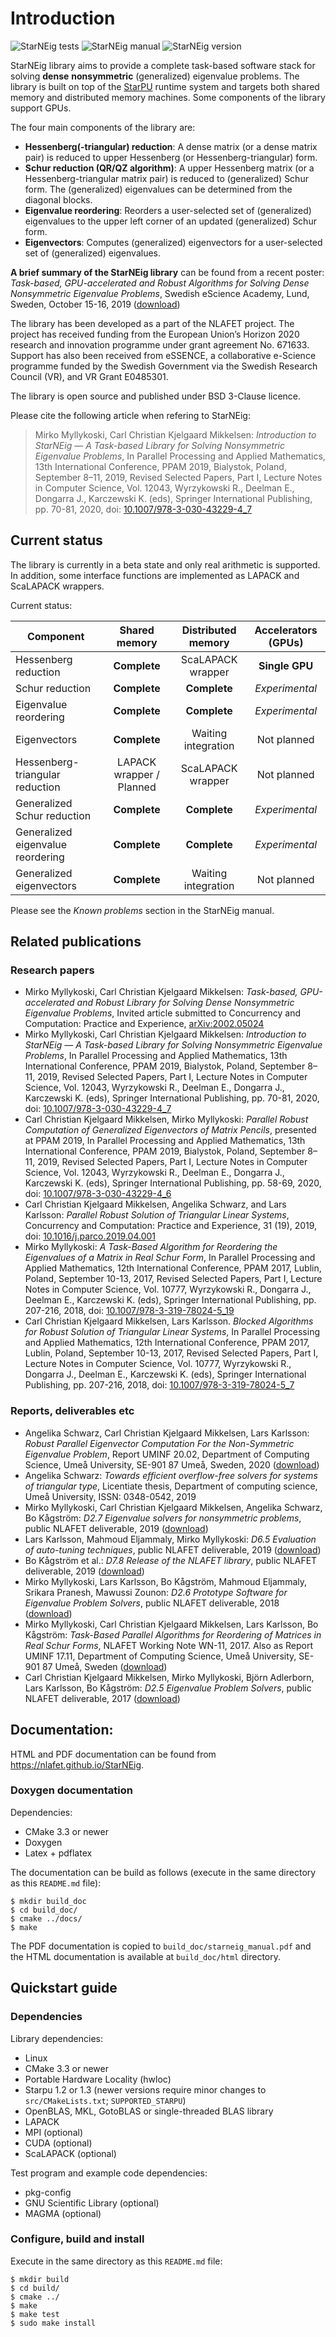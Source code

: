# Introduction

![StarNEig tests](https://github.com/NLAFET/StarNEig/workflows/StarNEig%20tests/badge.svg) ![StarNEig manual](https://github.com/NLAFET/StarNEig/workflows/StarNEig%20manual/badge.svg) ![StarNEig version](https://github.com/NLAFET/StarNEig/workflows/StarNEig%20version/badge.svg)

StarNEig library aims to provide a complete task-based software stack for
solving **dense** **nonsymmetric** (generalized) eigenvalue problems. The
library is built on top of the [StarPU](http://starpu.gforge.inria.fr/)
runtime system and targets both shared memory and distributed memory machines.
Some components of the library support GPUs.

The four main components of the library are:

 - **Hessenberg(-triangular) reduction**: A dense matrix (or a dense matrix
   pair) is reduced to upper Hessenberg (or Hessenberg-triangular) form.
 - **Schur reduction (QR/QZ algorithm)**: A upper Hessenberg matrix (or a
   Hessenberg-triangular matrix pair) is reduced to (generalized) Schur form.
   The (generalized) eigenvalues can be determined from the diagonal blocks.
 - **Eigenvalue reordering**: Reorders a user-selected set of (generalized)
   eigenvalues to the upper left corner of an updated (generalized) Schur form.
 - **Eigenvectors**: Computes (generalized) eigenvectors for a user-selected
   set of (generalized) eigenvalues.

**A brief summary of the StarNEig library** can be found from a recent poster:
*Task-based, GPU-accelerated and Robust Algorithms for Solving Dense
Nonsymmetric Eigenvalue Problems*, Swedish eScience Academy, Lund, Sweden,
October 15-16, 2019
([download](http://www.nlafet.eu/starneig/escience_poster.pdf))

The library has been developed as a part of the NLAFET project. The project has
received funding from the European Union’s Horizon 2020 research and innovation
programme under grant agreement No. 671633. Support has also been received
from eSSENCE, a collaborative e-Science programme funded by the Swedish
Government via the Swedish Research Council (VR), and VR Grant E0485301.

The library is open source and published under BSD 3-Clause licence.

Please cite the following article when refering to StarNEig:
> Mirko Myllykoski, Carl Christian Kjelgaard Mikkelsen: *Introduction to StarNEig — A Task-based Library for Solving Nonsymmetric Eigenvalue Problems*, In Parallel Processing and Applied Mathematics, 13th International Conference, PPAM 2019, Bialystok, Poland, September 8–11, 2019, Revised Selected Papers, Part I, Lecture Notes in Computer Science, Vol. 12043, Wyrzykowski R., Deelman E., Dongarra J., Karczewski K. (eds), Springer International Publishing, pp. 70-81, 2020, doi: [10.1007/978-3-030-43229-4_7](https://doi.org/10.1007/978-3-030-43229-4_7)

## Current status

The library is currently in a beta state and only real arithmetic is supported.
In addition, some interface functions are implemented as LAPACK and ScaLAPACK
wrappers.

Current status:

| Component                         |      Shared memory     | Distributed memory | Accelerators (GPUs)  |
|-----------------------------------|:----------------------:|:------------------:|:--------------------:|
| Hessenberg reduction              |      **Complete**      | ScaLAPACK wrapper  |     **Single GPU**   |
| Schur reduction                   |      **Complete**      |    **Complete**    |     *Experimental*   |
| Eigenvalue reordering             |      **Complete**      |    **Complete**    |     *Experimental*   |
| Eigenvectors                      |      **Complete**      |Waiting integration |      Not planned     |
| Hessenberg-triangular reduction   |LAPACK wrapper / Planned| ScaLAPACK wrapper  |      Not planned     |
| Generalized Schur reduction       |      **Complete**      |    **Complete**    |     *Experimental*   |
| Generalized eigenvalue reordering |      **Complete**      |    **Complete**    |     *Experimental*   |
| Generalized eigenvectors          |      **Complete**      |Waiting integration |      Not planned     |

Please see the *Known problems* section in the StarNEig manual.

## Related publications

### Research papers

 - Mirko Myllykoski, Carl Christian Kjelgaard Mikkelsen: *Task-based, GPU-accelerated and Robust Library for Solving Dense Nonsymmetric Eigenvalue Problems*, Invited article submitted to Concurrency and Computation: Practice and Experience, [arXiv:2002.05024](https://arxiv.org/abs/2002.05024)
- Mirko Myllykoski, Carl Christian Kjelgaard Mikkelsen: *Introduction to StarNEig — A Task-based Library for Solving Nonsymmetric Eigenvalue Problems*, In Parallel Processing and Applied Mathematics, 13th International Conference, PPAM 2019, Bialystok, Poland, September 8–11, 2019, Revised Selected Papers, Part I, Lecture Notes in Computer Science, Vol. 12043, Wyrzykowski R., Deelman E., Dongarra J., Karczewski K. (eds), Springer International Publishing, pp. 70-81, 2020, doi: [10.1007/978-3-030-43229-4_7](https://doi.org/10.1007/978-3-030-43229-4_7)
- Carl Christian Kjelgaard Mikkelsen, Mirko Myllykoski: *Parallel Robust Computation of Generalized Eigenvectors of Matrix Pencils*, presented at PPAM 2019, In Parallel Processing and Applied Mathematics, 13th International Conference, PPAM 2019, Bialystok, Poland, September 8–11, 2019, Revised Selected Papers, Part I, Lecture Notes in Computer Science, Vol. 12043, Wyrzykowski R., Deelman E., Dongarra J., Karczewski K. (eds), Springer International Publishing, pp. 58-69, 2020, doi: [10.1007/978-3-030-43229-4_6](https://doi.org/10.1007/978-3-030-43229-4_6)
 - Carl Christian Kjelgaard Mikkelsen, Angelika Schwarz, and Lars Karlsson: *Parallel Robust Solution of Triangular Linear Systems*, Concurrency and Computation: Practice and Experience, 31 (19), 2019, doi: [10.1016/j.parco.2019.04.001](https://doi.org/10.1016/j.parco.2019.04.001)
 - Mirko Myllykoski: *A Task-Based Algorithm for Reordering the Eigenvalues of a Matrix in Real Schur Form*, In Parallel Processing and Applied Mathematics, 12th International Conference, PPAM 2017, Lublin, Poland, September 10-13, 2017, Revised Selected Papers, Part I, Lecture Notes in Computer Science, Vol. 10777, Wyrzykowski R., Dongarra J., Deelman E., Karczewski K. (eds), Springer International Publishing, pp. 207-216, 2018, doi: [10.1007/978-3-319-78024-5_19](https://doi.org/10.1007/978-3-319-78024-5_19)
 - Carl Christian Kjelgaard Mikkelsen, Lars Karlsson. *Blocked Algorithms for Robust Solution of Triangular Linear Systems*, In Parallel Processing and Applied Mathematics, 12th International Conference, PPAM 2017, Lublin, Poland, September 10-13, 2017, Revised Selected Papers, Part I, Lecture Notes in Computer Science, Vol. 10777, Wyrzykowski R., Dongarra J., Deelman E., Karczewski K. (eds), Springer International Publishing, pp. 207-216, 2018, doi: [10.1007/978-3-319-78024-5_7](https://doi.org/10.1007/978-3-319-78024-5_7)

### Reports, deliverables etc

 - Angelika Schwarz, Carl Christian Kjelgaard Mikkelsen, Lars Karlsson: *Robust Parallel Eigenvector Computation For the Non-Symmetric Eigenvalue Problem*, Report UMINF 20.02, Department of Computing Science, Umeå University, SE-901 87 Umeå, Sweden, 2020 ([download](https://webapps.cs.umu.se/uminf/index.cgi?year=2020&number=2))
 - Angelika Schwarz: *Towards efficient overflow-free solvers for systems of triangular type*, Licentiate thesis, Department of computing science, Umeå University, ISSN: 0348-0542, 2019
 - Mirko Myllykoski, Carl Christian Kjelgaard Mikkelsen, Angelika Schwarz, Bo Kågström: *D2.7 Eigenvalue solvers for nonsymmetric problems*, public NLAFET deliverable, 2019 ([download](http://www.nlafet.eu/wp-content/uploads/2019/04/D2.7-EVP-solvers-evaluation-final.pdf))
 - Lars Karlsson, Mahmoud Eljammaly, Mirko Myllykoski: *D6.5 Evaluation of auto-tuning techniques*, public NLAFET deliverable, 2019 ([download](http://www.nlafet.eu/wp-content/uploads/2019/04/D6-5-eval-auto-tuning-final.pdf))
 - Bo Kågström et al.: *D7.8 Release of the NLAFET library*, public NLAFET deliverable, 2019 ([download](http://www.nlafet.eu/wp-content/uploads/2019/04/D7-8-Release-NLAFET-library-final.pdf))
 - Mirko Myllykoski, Lars Karlsson, Bo Kågström, Mahmoud Eljammaly, Srikara Pranesh, Mawussi Zounon: *D2.6 Prototype Software for Eigenvalue Problem Solvers*, public NLAFET deliverable, 2018 ([download](http://www.nlafet.eu/wp-content/uploads/2016/01/Deliverable2.6-180427-rev.pdf))
 - Mirko Myllykoski, Carl Christian Kjelgaard Mikkelsen, Lars Karlsson, Bo Kågström: *Task-Based Parallel Algorithms for Reordering of Matrices in Real Schur Forms*, NLAFET Working Note WN-11, 2017. Also as Report UMINF 17.11, Department of Computing Science, Umeå University, SE-901 87 Umeå, Sweden ([download](http://www8.cs.umu.se/research/uminf/index.cgi?year=2017&number=11))
 - Carl Christian Kjelgaard Mikkelsen, Mirko Myllykoski, Björn Adlerborn, Lars Karlsson, Bo Kågström: *D2.5 Eigenvalue Problem Solvers*, public NLAFET deliverable, 2017 ([download](http://www.nlafet.eu/wp-content/uploads/2016/01/D2.5-EVP-solvers-170427_v1.0-final.pdf))

## Documentation:

HTML and PDF documentation can be found from https://nlafet.github.io/StarNEig.

### Doxygen documentation

Dependencies:

 - CMake 3.3 or newer
 - Doxygen
 - Latex + pdflatex

The documentation can be build as follows (execute in the same directory as this
`README.md` file):

```
$ mkdir build_doc
$ cd build_doc/
$ cmake ../docs/
$ make
```

The PDF documentation is copied to `build_doc/starneig_manual.pdf` and the HTML
documentation is available at `build_doc/html` directory.

## Quickstart guide

### Dependencies

Library dependencies:

- Linux
- CMake 3.3 or newer
- Portable Hardware Locality (hwloc)
- Starpu 1.2 or 1.3 (newer versions require minor changes to
  `src/CMakeLists.txt`; `SUPPORTED_STARPU`)
- OpenBLAS, MKL, GotoBLAS or single-threaded BLAS library
- LAPACK
- MPI (optional)
- CUDA (optional)
- ScaLAPACK (optional)

Test program and example code dependencies:

 - pkg-config
 - GNU Scientific Library (optional)
 - MAGMA (optional)

### Configure, build and install

Execute in the same directory as this `README.md` file:
```
$ mkdir build
$ cd build/
$ cmake ../
$ make
$ make test
$ sudo make install
```
